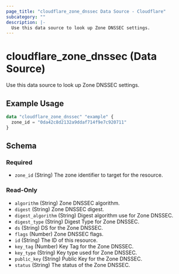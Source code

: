 ```yaml
---
page_title: "cloudflare_zone_dnssec Data Source - Cloudflare"
subcategory: ""
description: |-
  Use this data source to look up Zone DNSSEC settings.
---
```


# cloudflare_zone_dnssec (Data Source)

Use this data source to look up Zone DNSSEC settings.

## Example Usage

```terraform
data "cloudflare_zone_dnssec" "example" {
  zone_id = "0da42c8d2132a9ddaf714f9e7c920711"
}
```

<!-- schema generated by tfplugindocs -->
## Schema

### Required

- `zone_id` (String) The zone identifier to target for the resource.

### Read-Only

- `algorithm` (String) Zone DNSSEC algorithm.
- `digest` (String) Zone DNSSEC digest.
- `digest_algorithm` (String) Digest algorithm use for Zone DNSSEC.
- `digest_type` (String) Digest Type for Zone DNSSEC.
- `ds` (String) DS for the Zone DNSSEC.
- `flags` (Number) Zone DNSSEC flags.
- `id` (String) The ID of this resource.
- `key_tag` (Number) Key Tag for the Zone DNSSEC.
- `key_type` (String) Key type used for Zone DNSSEC.
- `public_key` (String) Public Key for the Zone DNSSEC.
- `status` (String) The status of the Zone DNSSEC.


